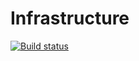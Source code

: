 # Infrastructure
[![Build status](https://ci.appveyor.com/api/projects/status/pkuv7ud70om2y7rp/branch/master?svg=true)](https://ci.appveyor.com/project/Tsaritsin/infrastructure/branch/master)
